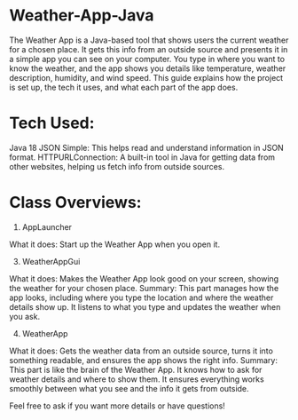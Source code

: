 # Weather-App-Java
The Weather App is a Java-based tool that shows users the current weather for a chosen place. It gets this info from an outside source and presents it in a simple app you can see on your computer. You type in where you want to know the weather, and the app shows you details like temperature, weather description, humidity, and wind speed. This guide explains how the project is set up, the tech it uses, and what each part of the app does.

# Tech Used:
Java 18
JSON Simple: This helps read and understand information in JSON format.
HTTPURLConnection: A built-in tool in Java for getting data from other websites, helping us fetch info from outside sources.

# Class Overviews:
1. AppLauncher
   
What it does:
Start up the Weather App when you open it.

3. WeatherAppGui
   
What it does:
Makes the Weather App look good on your screen, showing the weather for your chosen place.
Summary: 
This part manages how the app looks, including where you type the location and where the weather details show up. It listens to what you type and updates the weather when you ask.

4. WeatherApp
   
What it does:
Gets the weather data from an outside source, turns it into something readable, and ensures the app shows the right info.
Summary:
This part is like the brain of the Weather App. It knows how to ask for weather details and where to show them. It ensures everything works smoothly between what you see and the info it gets from outside.

Feel free to ask if you want more details or have questions!
